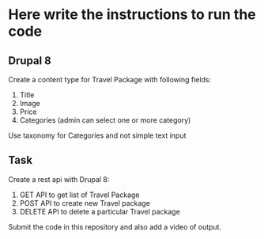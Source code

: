 # Here write the instructions to run the code

## Drupal 8
Create a content type for Travel Package with following fields:

1. Title
2. Image
3. Price
4. Categories (admin can select one or more category)

Use taxonomy for Categories and not simple text input

## Task
Create a rest api with Drupal 8:
1. GET API to get list of Travel Package
2. POST API to create new Travel package
3. DELETE API to delete a particular Travel package


Submit the code in this repository and also add a video of output.
